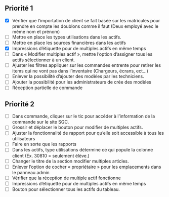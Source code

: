 ## Priorité 1

- [x] Vérifier que l’importation de client se fait basée sur les matricules pour prendre en compte les doublons comme il faut (Deux employé avec le même nom et prénom)
- [ ] Mettre en place les types utilisations dans les actifs.
- [ ] Mettre en place les sources financières dans les actifs
- [X] Impressions d’étiquette pour de multiples actifs en même temps
- [ ] Dans « Modifier multiples actif », mettre l’option d’assigner tous les actifs sélectionner à un client.
- [ ] Ajuster les filtres appliquer sur les commandes entrente pour retirer les items qui ne vont pas dans l’inventaire (Chargeurs, écrans, ect…)
- [ ] Enlever la possibilité d’ajouter des modèles par les techniciens.
- [ ] Ajouter la possibilité pour les administrateurs de crée des modèles
- [ ] Réception partielle de commande

## Priorité 2

- [ ] Dans commande, cliquer sur le tic pour accéder à l’information de la commande sur le site SGC.
- [ ] Grossir et déplacer le bouton pour modifier de multiples actifs.
- [ ] Ajuster la fonctionnalité de rapport pour qu’elle soit accessible à tous les utilisateurs
- [ ] Faire en sorte que les rapports
- [ ] Dans les actifs, type utilisations détermine ce qui popule la colonne client (Ex. 30810 = seulement élève.)
- [ ] Changer le titre de la section modifier multiples articles.
- [ ] Enlever l’option de cocher « propriétaire » pour les emplacements dans le panneau admin
- [ ] Vérifier que la réception de multiple actif fonctionne
- [ ] Impressions d’étiquette pour de multiples actifs en même temps
- [ ] Bouton pour sélectionner tous les actifs du tableau.